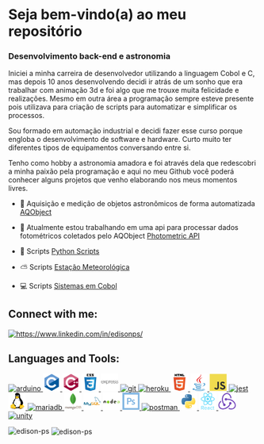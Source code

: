 
<h1 align="left">Seja bem-vindo(a) ao meu repositório</h1>
<h3 align="left">Desenvolvimento back-end e astronomia</h3>

Iniciei a minha carreira de desenvolvedor utilizando a linguagem Cobol e C, mas depois 10 anos desenvolvendo decidi ir atrás de um sonho que era trabalhar com animação 3d  e foi algo que me trouxe muita felicidade e realizações. Mesmo em outra área a programação sempre esteve presente pois utilizava para criação de scripts para automatizar e simplificar os processos. 

Sou formado em automação industrial e decidi fazer esse curso porque engloba o desenvolvimento de software e hardware.  Curto muito ter diferentes tipos de equipamentos conversando entre si.

Tenho como hobby a astronomia amadora e foi através dela que redescobri a minha paixão pela programação e aqui no meu Github você poderá conhecer alguns projetos que venho elaborando nos meus momentos livres.

- 🔭 Aquisição e medição de objetos astronômicos de forma automatizada [AQObject  ](https://github.com/edison-ps/AQObject)

- :milky_way: Atualmente estou trabalhando em uma api para processar dados fotométricos coletados pelo AQObject [Photometric API](https://github.com/edison-ps/photometric-api)

- 🔭 Scripts [Python Scripts  ](https://github.com/edison-ps/Python-Scripts)

- :partly_sunny: Scripts [Estação Meteorológica  ](https://github.com/edison-ps/Estacao-Meteorologica)

- :computer: Scripts [Sistemas em Cobol  ](https://github.com/edison-ps/Cobol)

<h2 align="left">Connect with me:</h2>
<p align="left">
<a href="https://linkedin.com/in/https://www.linkedin.com/in/edisonps/" target="blank"><img align="center" src="https://raw.githubusercontent.com/rahuldkjain/github-profile-readme-generator/master/src/images/icons/Social/linked-in-alt.svg" alt="https://www.linkedin.com/in/edisonps/" height="30"  /></a>
</p>

<h2 align="left">Languages and Tools:</h2>
<p align="left"> <a href="https://www.arduino.cc/" target="_blank"> <img src="https://cdn.worldvectorlogo.com/logos/arduino-1.svg" alt="arduino" width="35" height="35"/> </a> <a href="https://www.cprogramming.com/" target="_blank"> <img src="https://raw.githubusercontent.com/devicons/devicon/master/icons/c/c-original.svg" alt="c" width="35" height="35"/> </a> <a href="https://www.w3schools.com/cpp/" target="_blank"> <img src="https://raw.githubusercontent.com/devicons/devicon/master/icons/cplusplus/cplusplus-original.svg" alt="cplusplus" width="35" height="35"/> </a> <a href="https://www.w3schools.com/css/" target="_blank"> <img src="https://raw.githubusercontent.com/devicons/devicon/master/icons/css3/css3-original-wordmark.svg" alt="css3" width="35" height="35"/> </a> <a href="https://expressjs.com" target="_blank"> <img src="https://raw.githubusercontent.com/devicons/devicon/master/icons/express/express-original-wordmark.svg" alt="express" width="35" height="35"/> </a> <a href="https://git-scm.com/" target="_blank"> <img src="https://www.vectorlogo.zone/logos/git-scm/git-scm-icon.svg" alt="git" width="35" height="35"/> </a> <a href="https://heroku.com" target="_blank"> <img src="https://www.vectorlogo.zone/logos/heroku/heroku-icon.svg" alt="heroku" width="35" height="35"/> </a> <a href="https://www.w3.org/html/" target="_blank"> <img src="https://raw.githubusercontent.com/devicons/devicon/master/icons/html5/html5-original-wordmark.svg" alt="html5" width="35" height="35"/> </a> <a href="https://www.java.com" target="_blank"> <img src="https://raw.githubusercontent.com/devicons/devicon/master/icons/java/java-original.svg" alt="java" width="35" height="35"/> </a> <a href="https://developer.mozilla.org/en-US/docs/Web/JavaScript" target="_blank"> <img src="https://raw.githubusercontent.com/devicons/devicon/master/icons/javascript/javascript-original.svg" alt="javascript" width="35" height="35"/> </a> <a href="https://jestjs.io" target="_blank"> <img src="https://www.vectorlogo.zone/logos/jestjsio/jestjsio-icon.svg" alt="jest" width="35" height="35"/> </a> <a href="https://www.linux.org/" target="_blank"> <img src="https://raw.githubusercontent.com/devicons/devicon/master/icons/linux/linux-original.svg" alt="linux" width="35" height="35"/> </a> <a href="https://mariadb.org/" target="_blank"> <img src="https://www.vectorlogo.zone/logos/mariadb/mariadb-icon.svg" alt="mariadb" width="35" height="35"/> </a> <a href="https://www.mongodb.com/" target="_blank"> <img src="https://raw.githubusercontent.com/devicons/devicon/master/icons/mongodb/mongodb-original-wordmark.svg" alt="mongodb" width="35" height="35"/> </a> <a href="https://www.mysql.com/" target="_blank"> <img src="https://raw.githubusercontent.com/devicons/devicon/master/icons/mysql/mysql-original-wordmark.svg" alt="mysql" width="35" height="35"/> </a> <a href="https://nodejs.org" target="_blank"> <img src="https://raw.githubusercontent.com/devicons/devicon/master/icons/nodejs/nodejs-original-wordmark.svg" alt="nodejs" width="35" height="35"/> </a> <a href="https://www.photoshop.com/en" target="_blank"> <img src="https://raw.githubusercontent.com/devicons/devicon/master/icons/photoshop/photoshop-line.svg" alt="photoshop" width="35" height="35"/> </a> <a href="https://postman.com" target="_blank"> <img src="https://www.vectorlogo.zone/logos/getpostman/getpostman-icon.svg" alt="postman" width="35" height="35"/> </a> <a href="https://www.python.org" target="_blank"> <img src="https://raw.githubusercontent.com/devicons/devicon/master/icons/python/python-original.svg" alt="python" width="35" height="35"/> </a> <a href="https://reactjs.org/" target="_blank"> <img src="https://raw.githubusercontent.com/devicons/devicon/master/icons/react/react-original-wordmark.svg" alt="react" width="35" height="35"/> </a> <a href="https://redux.js.org" target="_blank"> <img src="https://raw.githubusercontent.com/devicons/devicon/master/icons/redux/redux-original.svg" alt="redux" width="35" height="35"/> </a> <a href="https://unity.com/" target="_blank"> <img src="https://www.vectorlogo.zone/logos/unity3d/unity3d-icon.svg" alt="unity" width="35" height="35"/> </a> </p>

<p><img align="left" src="https://github-readme-stats.vercel.app/api/top-langs?username=edison-ps&show_icons=true&locale=en&layout=compact" alt="edison-ps" /></p>

<p>&nbsp;<img align="center" src="https://github-readme-stats.vercel.app/api?username=edison-ps&show_icons=true&locale=en" alt="edison-ps" /></p>
